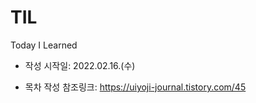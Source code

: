 # TIL
Today I Learned

- 작성 시작일: 2022.02.16.(수)

- 목차 작성 참조링크: https://uiyoji-journal.tistory.com/45


